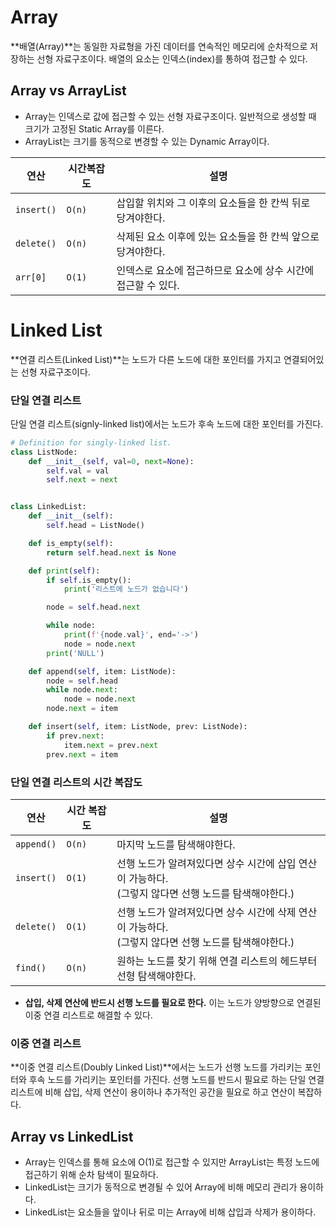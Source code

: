 # Array

**배열(Array)**는 동일한 자료형을 가진 데이터를 연속적인 메모리에 순차적으로 저장하는 선형 자료구조이다. 배열의 요소는 인덱스(index)를 통하여 접근할 수 있다.



## Array vs ArrayList

- Array는 인덱스로 값에 접근할 수 있는 선형 자료구조이다. 일반적으로 생성할 때 크기가 고정된 Static Array를 이른다.
- ArrayList는 크기를 동적으로 변경할 수 있는 Dynamic Array이다.

| 연산       | 시간복잡도 | 설명                                                         |
| ---------- | ---------- | ------------------------------------------------------------ |
| `insert()` | `O(n)`     | 삽입할 위치와 그 이후의 요소들을 한 칸씩 뒤로 당겨야한다.    |
| `delete()` | `O(n)`     | 삭제된 요소 이후에 있는 요소들을 한 칸씩 앞으로 당겨야한다.  |
| `arr[0]`   | `O(1)`     | 인덱스로 요소에 접근하므로 요소에 상수 시간에 접근할 수 있다. |



# Linked List

**연결 리스트(Linked List)**는 노드가 다른 노드에 대한 포인터를 가지고 연결되어있는 선형 자료구조이다.



### 단일 연결 리스트

단일 연결 리스트(signly-linked list)에서는 노드가 후속 노드에 대한 포인터를 가진다.

```python
# Definition for singly-linked list.
class ListNode:
	def __init__(self, val=0, next=None):
		self.val = val
		self.next = next


class LinkedList:
	def __init__(self):
		self.head = ListNode()

	def is_empty(self):
		return self.head.next is None

	def print(self):
		if self.is_empty():
			print('리스트에 노드가 없습니다')

		node = self.head.next

		while node:
			print(f'{node.val}', end='->')
			node = node.next
		print('NULL')

	def append(self, item: ListNode):
		node = self.head
		while node.next:
			node = node.next
		node.next = item

	def insert(self, item: ListNode, prev: ListNode):
		if prev.next:
			item.next = prev.next
		prev.next = item
```



### 단일 연결 리스트의 시간 복잡도

| 연산       | 시간 복잡도 | 설명                                                         |
| ---------- | ----------- | ------------------------------------------------------------ |
| `append()` | `O(n)`      | 마지막 노드를 탐색해야한다.                                  |
| `insert()` | `O(1)`      | 선행 노드가 알려져있다면 상수 시간에 삽입 연산이 가능하다.<br />(그렇지 않다면 선행 노드를 탐색해야한다.) |
| `delete()` | `O(1)`      | 선행 노드가 알려져있다면 상수 시간에 삭제 연산이 가능하다.<br />(그렇지 않다면 선행 노드를 탐색해야한다.) |
| `find()`   | `O(n)`      | 원하는 노드를 찾기 위해 연결 리스트의 헤드부터 선형 탐색해야한다. |

- **삽입, 삭제 연산에 반드시 선행 노드를 필요로 한다.** 이는 노드가 양방향으로 연결된 이중 연결 리스트로 해결할 수 있다.



### 이중 연결 리스트

**이중 연결 리스트(Doubly Linked List)**에서는 노드가 선행 노드를 가리키는 포인터와 후속 노드를 가리키는 포인터를 가진다. 선행 노드를 반드시 필요로 하는 단일 연결 리스트에 비해 삽입, 삭제 연산이 용이하나 추가적인 공간을 필요로 하고 연산이 복잡하다.



## Array vs LinkedList

- Array는 인덱스를 통해 요소에 O(1)로 접근할 수 있지만 ArrayList는 특정 노드에 접근하기 위해 순차 탐색이 필요하다.
- LinkedList는 크기가 동적으로 변경될 수 있어 Array에 비해 메모리 관리가 용이하다.
- LinkedList는 요소들을 앞이나 뒤로 미는 Array에 비해 삽입과 삭제가 용이하다.

